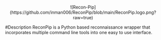 <p align="center">
  ![Recon-Pip](https://github.com/inman006/ReconPip/blob/main/ReconPip.logo.png?raw=true)
 </p>


#Description
ReconPip is a Python based reconnaissance wrapper that incorporates multiple command line tools into one easy to use interface.


